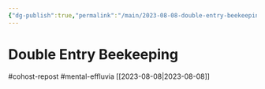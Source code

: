 ```yaml
---
{"dg-publish":true,"permalink":"/main/2023-08-08-double-entry-beekeeping/","noteIcon":""}
---
```


# Double Entry Beekeeping
#cohost-repost #mental-effluvia
[[2023-08-08\|2023-08-08]]

